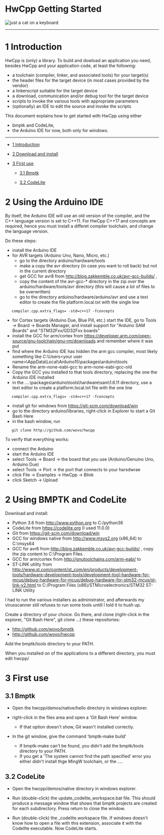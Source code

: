 HwCpp Getting Started
===

![just a cat on a keyboard](images/spikey.png)

<!-- update example_path( "../demo/" ) -->

<!--
TO DO list
- 
-->

*****************************************************************************

<a name="toc-anchor-0"></a>

# 1 Introduction

HwCpp is (only) a library. 
To build and dowload an application you need, 
besides HwCpp and your application code, 
at least the following:
 - a toolchain (compiler, linker, and associated tools) for your target(s)
 - the header files for the target device (in most cases provided by the vendor)
 - a linkerscript suitable for the target device
 - a download, communication and/or debug tool for the target device
 - scripts to invoke the various tools with appropriate parameters
 - (optionally) an IDE to edit the source and invoke the scripts

This document explains how to get started with HwCpp using either
  - bmptk and CodeLite,
  - the Arduino IDE 
for now, both only for windows.

*****************************************************************************

<!-- update table_of_contents( input ) -->

  - [1 Introduction](#toc-anchor-0)

  - [2 Download and install](#toc-anchor-1)

  - [3 First use](#toc-anchor-2)

    - [3.1 Bmptk](#toc-anchor-3)

    - [3.2 CodeLite](#toc-anchor-4)

<!-- update end -->



<a name="toc-anchor-1"></a>

# 2 Using the Arduino IDE

By itself, the Arduino IDE will use an old version of the compiler, 
and the C++ language version is set to C++11. 
For HwCpp C++17 and concepts are required, hence you
must install a differet compiler toolchain, and change
the language version. 

Do these steps:
 - install the Arduino IDE
 - for AVR targets (Arduino Uno, Nano, Micro, etc.) 
    - go to the directory arduino/hardware/tools
    - make a copy the avr directory (in case you want to roll back)
      but not in the current directory
    - get GCC for avr8 from http://blog.zakkemble.co.uk/avr-gcc-builds/ , 
    - copy the content of the avr-gcc-* directory in the zip 
      *over* the arduino/hardware/tools/avr directory
      (this will cause a lot of files to be overwritten)
    - go to the directory 
      arduino/hardware/arduino/avr and use a text 
      editor to create the file platform.local.txt with the single line
~~~
   compiler.cpp.extra_flags= -std=c++17 -fconcepts
~~~ 
   - for Cortex targets (Arduino Due, Blue Pill, etc.) 
     start the IDE, go to Tools -> Board -> Boards Manager, 
     and install support for "Arduino SAM Boards" and "STM32Fxx/GD32Fxx boards"
   - install the GCC for arm/cortex from 
     https://developer.arm.com/open-source/gnu-toolchain/gnu-rm/downloads
     and remember where it was put
   - find where the Arduino IDE has hidden the arm gcc compiler, most likely 
     something like
     C:\Users\<your user name>\AppData\Local\Arduino15\packages\arduino\tools   
   - Rename the arm-none-eabi-gcc to arm-none-eabi-gcc-old
   - Copy the GCC you installed to that tools directory, replacing the one
     the Arduino IDE installed
   - in the ....\packages\arduino\tools\hardware\sam\1.6.11 directory,
     use a text editor to create a platform.local.txt file with the one line
~~~
   compiler.cpp.extra_flags= -std=c++17 -fconcepts
~~~ 	 
 - install git for windows from https://git-scm.com/download/win	 
 - go to the directory arduino/libraries, 
   right-click in Explorer to start a Git Bash Here
 - in the bash window, run 
~~~
   git clone http://github.com/wovo/hwcpp
~~~

To verify that everything works:
  - connect the Arduino
  - start the Arduino IDE
  - select Tools -> Board -> the board that you use (Arduino/Genuino Uno, Arduino Due)
  - select Tools -> Port -> the port that connects to your harsdwrae
  - click File -> Examples -> HwCpp -> Blink
  - click Sketch -> Upload

# 2 Using BMPTK and CodeLite

Download and install:
 - Python 3.6 from http://www.python.org to C:/python36
 - CodeLite from https://codelite.org (I used 11.0.0)
 - Git from https://git-scm.com/download/win
 - GCC for windows native from http://www.msys2.org (x86_64) 
   to C:\msys64
 - GCC for avr8 from http://blog.zakkemble.co.uk/avr-gcc-builds/ , 
   copy the zip content to C:\Program Files .
 - GCC for arm/cortex from http://gnutoolchains.com/arm-eabi/ 
   to
 - ST-LINK utility from http://www.st.com/content/st_com/en/products/development-tools/hardware-development-tools/development-tool-hardware-for-mcus/debug-hardware-for-mcus/debug-hardware-for-stm32-mcus/st-link-v2.html
   to C:/Program Files (x86)/STMicroelectronics/STM32 ST-LINK Utility
   
I had to run the various installers as administrator, and afterwards
my virusscanner still refuses to run some tools untill I told it to hush up.


Create a directory of your choice. 
Go there, and clone (right-click in the explorer, "Git Bash Here", git clone ...) these repositories:
 - http://github.com/wovo/bmptk
 - http://github.com/wovo/hwcpp

Add the bmptk/tools directory to your PATH.

When you installed on of the applications to a different directory, you
must edit hwcpp/

<a name="toc-anchor-2"></a>

# 3 First use

<a name="toc-anchor-3"></a>

## 3.1 Bmptk

 - Open the hwcpp/demos/native/hello directory in windows explorer.
 
 - right-click in the files area and open a 'Git Bash Here' window.  
   - If that option doesn't show, Git wasn't installed correctly.
   
 - In the git window, give the command 'bmptk-make build'
   - If bmptk-make can't be found, you didn't add the bmptk/tools directory to your PATH.
   - If you get a 'The system cannot find the path specified' error you either 
   didn't install thge MingW toolchain, or the ....

<a name="toc-anchor-4"></a>

## 3.2 CodeLite

 - Open the hwcpp/demos/native directory in windows explorer.

 - Run (double-click) the update_codelite_workspace.bat file.
This should produce a message window that shows that bmptk projects are created for each subdirectory.
Press return to close the window.
 - Run (double-click) the _codelite.workspace file. If windows doesn't know how to open a
 file with this extension, associate it with the CodelIte executable. Now CodeLite starts.




